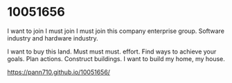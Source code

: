 # 10051656
I want to join I must join I must join this company enterprise group. Software industry and hardware industry.


I want to buy this land. Must must must. effort. Find ways to achieve your goals. Plan actions. Construct buildings. I want to build my home, my house.


https://pann710.github.io/10051656/

